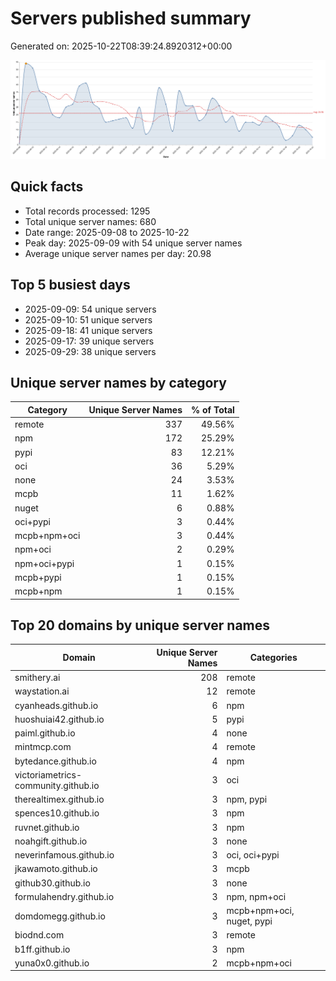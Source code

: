 # Servers published summary

Generated on: 2025-10-22T08:39:24.8920312+00:00

![Unique servers per day](servers-per-day.svg)

## Quick facts
- Total records processed: 1295
- Total unique server names: 680
- Date range: 2025-09-08 to 2025-10-22
- Peak day: 2025-09-09 with 54 unique server names
- Average unique server names per day: 20.98

## Top 5 busiest days
- 2025-09-09: 54 unique servers
- 2025-09-10: 51 unique servers
- 2025-09-18: 41 unique servers
- 2025-09-17: 39 unique servers
- 2025-09-29: 38 unique servers

## Unique server names by category

| Category | Unique Server Names | % of Total |
|----------|---------------------:|-----------:|
| remote | 337 | 49.56% |
| npm | 172 | 25.29% |
| pypi | 83 | 12.21% |
| oci | 36 | 5.29% |
| none | 24 | 3.53% |
| mcpb | 11 | 1.62% |
| nuget | 6 | 0.88% |
| oci+pypi | 3 | 0.44% |
| mcpb+npm+oci | 3 | 0.44% |
| npm+oci | 2 | 0.29% |
| npm+oci+pypi | 1 | 0.15% |
| mcpb+pypi | 1 | 0.15% |
| mcpb+npm | 1 | 0.15% |

## Top 20 domains by unique server names

| Domain | Unique Server Names | Categories |
|--------|---------------------:|------------|
| smithery.ai | 208 | remote |
| waystation.ai | 12 | remote |
| cyanheads.github.io | 6 | npm |
| huoshuiai42.github.io | 5 | pypi |
| paiml.github.io | 4 | none |
| mintmcp.com | 4 | remote |
| bytedance.github.io | 4 | npm |
| victoriametrics-community.github.io | 3 | oci |
| therealtimex.github.io | 3 | npm, pypi |
| spences10.github.io | 3 | npm |
| ruvnet.github.io | 3 | npm |
| noahgift.github.io | 3 | none |
| neverinfamous.github.io | 3 | oci, oci+pypi |
| jkawamoto.github.io | 3 | mcpb |
| github30.github.io | 3 | none |
| formulahendry.github.io | 3 | npm, npm+oci |
| domdomegg.github.io | 3 | mcpb+npm+oci, nuget, pypi |
| biodnd.com | 3 | remote |
| b1ff.github.io | 3 | npm |
| yuna0x0.github.io | 2 | mcpb+npm+oci |
